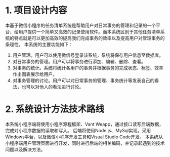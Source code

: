 # 1. 项目设计内容
本基于微信小程序的任务清单系统是帮助用户对日常事务的管理和记录的一个平台，给用户提供一个简单又高效的记录使用软件。而本系统区别于其他任务清单系统的特点就是可以更加高效的提高我们完成事务的效率以及提高用户对管理事务的条理性。 
 本系统的主要功能如下： 
1. 用户管理。用户可以使用微信号登录该系统，系统将保存用户信息至数据库。
2. 对日常事务的管理。用户可以将事务进行添加、编辑、删除、查看。
3. 对事务的统计。系统将统计各用户的事务并根据事务的完成状态、标签、效率作出图表展示给用户。
4. 对事务管理的讨论。用户可以对日常事务的管理、事务统计等发表自己的看法，也可以对他人的看法进行讨论。
# 2. 系统设计方法技术路线
本系统小程序端将使用小程序源程框架、Vant Weapp，通过接口读写后端数据，完成对小程序数据的读取和写入。
后端将使用Node.js、MySql实现。采用Windows平台，以及微信小程序开发工具和Visual Studio Code开发。
本系统从小程序端用户管理页面进行开发，同时进行后端的相关编码，并记录起遇到的技术问题以及解决方法。

